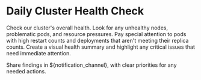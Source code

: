 # Daily Cluster Health Check

Check our cluster's overall health. Look for any unhealthy nodes, problematic pods, and resource pressures. Pay special attention to pods with high restart counts and deployments that aren't meeting their replica counts. Create a visual health summary and highlight any critical issues that need immediate attention.

Share findings in ${notification_channel}, with clear priorities for any needed actions.